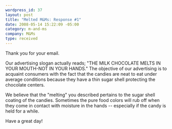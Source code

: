 ```yaml
--- 
wordpress_id: 37
layout: post
title: "Melted M&Ms: Response #1"
date: 2008-05-14 15:22:09 -05:00
category: m-and-ms
company: M&Ms
type: received
---
```

Thank you for your email.

Our advertising slogan actually reads; "THE MILK CHOCOLATE MELTS IN YOUR MOUTH-NOT IN YOUR HANDS."  The objective of our advertising is to acquaint consumers with the fact that the candies are neat to eat under average conditions because they have a thin sugar shell protecting the chocolate centers.

We believe that the "melting" you described pertains to the sugar shell coating of the candies. Sometimes the pure food colors will rub off when they come in contact with moisture in the hands -- especially if the candy is held for a while.

Have a great day!
